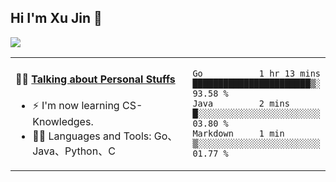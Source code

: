 
## Hi I'm Xu Jin 👋
![](https://komarev.com/ghpvc/?username=jiayouxujin&color=brightgreen&label=PROFILE+VIEWS)



<table align="center">
<tr>
<td valign="top" width="60%">

#### 🏋️‍♀️ <a href="https://github.com/jiayouxujin" target="_blank">Talking about Personal Stuffs</a>
<!-- recent_releases starts -->

- ⚡  I'm now learning CS-Knowledges.  
- 🏊‍♂️ Languages and Tools: Go、Java、Python、C
<!-- recent_releases ends -->
</td>
<td>
 
<!--START_SECTION:waka-->
```text
Go           1 hr 13 mins    ███████████████████████▒░   93.58 % 
Java         2 mins          █░░░░░░░░░░░░░░░░░░░░░░░░   03.80 % 
Markdown     1 min           ▒░░░░░░░░░░░░░░░░░░░░░░░░   01.77 % 
```
<!--END_SECTION:waka-->
 
</td>
</tr>
</table>





